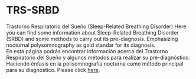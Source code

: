 # TRS-SRBD
Trastorno Respiratorio del Sueño (Sleep-Related Breathing Disorder)
Here you can find some information about Sleep-Related Breathing Disorder (SRBD) and some methods to carry out its pre-diagnosis. Emphasizing nocturnal polysomnography as gold standar for its diagnosis.<br>
En esta página podrás encontrar información acerca del Trastorno Respiratorio del Sueño y algunos métodos para realizar su pre-diagnóstico. Haciendo énfasis en la polisomnografía nocturna como método principal para su diagnóstico.
Please click <a href="https://github.com/SSEGUSTAVO/TRS-SRBD">here</a>. 
